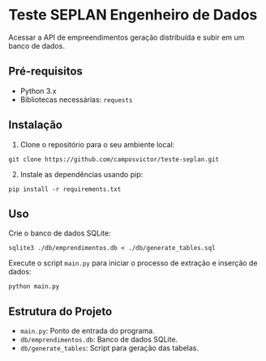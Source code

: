 # Teste SEPLAN Engenheiro de Dados

Acessar a API de empreendimentos geração distribuída e subir em um banco de dados.

## Pré-requisitos

- Python 3.x
- Bibliotecas necessárias: `requests`

## Instalação

1. Clone o repositório para o seu ambiente local:

```
git clone https://github.com/camposvictor/teste-seplan.git
```

2. Instale as dependências usando pip:

```
pip install -r requirements.txt
```

## Uso

Crie o banco de dados SQLite:

```
sqlite3 ./db/emprendimentos.db < ./db/generate_tables.sql
```

Execute o script `main.py` para iniciar o processo de extração e inserção de dados:

```
python main.py
```

## Estrutura do Projeto

- `main.py`: Ponto de entrada do programa.
- `db/emprendimentos.db`: Banco de dados SQLite.
- `db/generate_tables`: Script para geração das tabelas.
